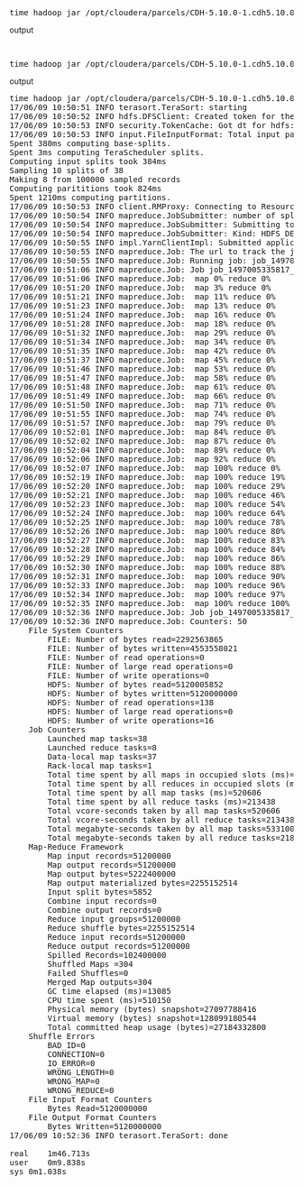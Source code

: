 <pre>
time hadoop jar /opt/cloudera/parcels/CDH-5.10.0-1.cdh5.10.0.p0.41/lib/hadoop-mapreduce/hadoop-mapreduce-examples.jar terasort tgen512m tgenout
</pre>

output
<pre>

</pre>

<pre>
time hadoop jar /opt/cloudera/parcels/CDH-5.10.0-1.cdh5.10.0.p0.41/lib/hadoop-mapreduce/hadoop-mapreduce-examples.jar PI
</pre>
output
<pre>
time hadoop jar /opt/cloudera/parcels/CDH-5.10.0-1.cdh5.10.0.p0.41/lib/hadoop-mapreduce/hadoop-mapreduce-examples.jar terasort tgen512m tgenout
17/06/09 10:50:51 INFO terasort.TeraSort: starting
17/06/09 10:50:52 INFO hdfs.DFSClient: Created token for theresa: HDFS_DELEGATION_TOKEN owner=theresa@MAJIMENEZ.CO.UK, renewer=yarn, realUser=, issueDate=1497005453000, maxDate=1497610253000, sequenceNumber=1, masterKeyId=2 on 172.31.33.96:8020
17/06/09 10:50:53 INFO security.TokenCache: Got dt for hdfs://ip-172-31-33-96.eu-west-1.compute.internal:8020; Kind: HDFS_DELEGATION_TOKEN, Service: 172.31.33.96:8020, Ident: (token for theresa: HDFS_DELEGATION_TOKEN owner=theresa@MAJIMENEZ.CO.UK, renewer=yarn, realUser=, issueDate=1497005453000, maxDate=1497610253000, sequenceNumber=1, masterKeyId=2)
17/06/09 10:50:53 INFO input.FileInputFormat: Total input paths to process : 2
Spent 380ms computing base-splits.
Spent 3ms computing TeraScheduler splits.
Computing input splits took 384ms
Sampling 10 splits of 38
Making 8 from 100000 sampled records
Computing parititions took 824ms
Spent 1210ms computing partitions.
17/06/09 10:50:53 INFO client.RMProxy: Connecting to ResourceManager at ip-172-31-33-96.eu-west-1.compute.internal/172.31.33.96:8032
17/06/09 10:50:54 INFO mapreduce.JobSubmitter: number of splits:38
17/06/09 10:50:54 INFO mapreduce.JobSubmitter: Submitting tokens for job: job_1497005335817_0001
17/06/09 10:50:54 INFO mapreduce.JobSubmitter: Kind: HDFS_DELEGATION_TOKEN, Service: 172.31.33.96:8020, Ident: (token for theresa: HDFS_DELEGATION_TOKEN owner=theresa@MAJIMENEZ.CO.UK, renewer=yarn, realUser=, issueDate=1497005453000, maxDate=1497610253000, sequenceNumber=1, masterKeyId=2)
17/06/09 10:50:55 INFO impl.YarnClientImpl: Submitted application application_1497005335817_0001
17/06/09 10:50:55 INFO mapreduce.Job: The url to track the job: http://ip-172-31-33-96.eu-west-1.compute.internal:8088/proxy/application_1497005335817_0001/
17/06/09 10:50:55 INFO mapreduce.Job: Running job: job_1497005335817_0001
17/06/09 10:51:06 INFO mapreduce.Job: Job job_1497005335817_0001 running in uber mode : false
17/06/09 10:51:06 INFO mapreduce.Job:  map 0% reduce 0%
17/06/09 10:51:20 INFO mapreduce.Job:  map 3% reduce 0%
17/06/09 10:51:21 INFO mapreduce.Job:  map 11% reduce 0%
17/06/09 10:51:23 INFO mapreduce.Job:  map 13% reduce 0%
17/06/09 10:51:24 INFO mapreduce.Job:  map 16% reduce 0%
17/06/09 10:51:28 INFO mapreduce.Job:  map 18% reduce 0%
17/06/09 10:51:32 INFO mapreduce.Job:  map 29% reduce 0%
17/06/09 10:51:34 INFO mapreduce.Job:  map 34% reduce 0%
17/06/09 10:51:35 INFO mapreduce.Job:  map 42% reduce 0%
17/06/09 10:51:37 INFO mapreduce.Job:  map 45% reduce 0%
17/06/09 10:51:46 INFO mapreduce.Job:  map 53% reduce 0%
17/06/09 10:51:47 INFO mapreduce.Job:  map 58% reduce 0%
17/06/09 10:51:48 INFO mapreduce.Job:  map 61% reduce 0%
17/06/09 10:51:49 INFO mapreduce.Job:  map 66% reduce 0%
17/06/09 10:51:50 INFO mapreduce.Job:  map 71% reduce 0%
17/06/09 10:51:55 INFO mapreduce.Job:  map 74% reduce 0%
17/06/09 10:51:57 INFO mapreduce.Job:  map 79% reduce 0%
17/06/09 10:52:01 INFO mapreduce.Job:  map 84% reduce 0%
17/06/09 10:52:02 INFO mapreduce.Job:  map 87% reduce 0%
17/06/09 10:52:04 INFO mapreduce.Job:  map 89% reduce 0%
17/06/09 10:52:06 INFO mapreduce.Job:  map 92% reduce 0%
17/06/09 10:52:07 INFO mapreduce.Job:  map 100% reduce 0%
17/06/09 10:52:19 INFO mapreduce.Job:  map 100% reduce 19%
17/06/09 10:52:20 INFO mapreduce.Job:  map 100% reduce 29%
17/06/09 10:52:21 INFO mapreduce.Job:  map 100% reduce 46%
17/06/09 10:52:23 INFO mapreduce.Job:  map 100% reduce 54%
17/06/09 10:52:24 INFO mapreduce.Job:  map 100% reduce 64%
17/06/09 10:52:25 INFO mapreduce.Job:  map 100% reduce 78%
17/06/09 10:52:26 INFO mapreduce.Job:  map 100% reduce 80%
17/06/09 10:52:27 INFO mapreduce.Job:  map 100% reduce 83%
17/06/09 10:52:28 INFO mapreduce.Job:  map 100% reduce 84%
17/06/09 10:52:29 INFO mapreduce.Job:  map 100% reduce 86%
17/06/09 10:52:30 INFO mapreduce.Job:  map 100% reduce 88%
17/06/09 10:52:31 INFO mapreduce.Job:  map 100% reduce 90%
17/06/09 10:52:33 INFO mapreduce.Job:  map 100% reduce 96%
17/06/09 10:52:34 INFO mapreduce.Job:  map 100% reduce 97%
17/06/09 10:52:35 INFO mapreduce.Job:  map 100% reduce 100%
17/06/09 10:52:36 INFO mapreduce.Job: Job job_1497005335817_0001 completed successfully
17/06/09 10:52:36 INFO mapreduce.Job: Counters: 50
	File System Counters
		FILE: Number of bytes read=2292563865
		FILE: Number of bytes written=4553558021
		FILE: Number of read operations=0
		FILE: Number of large read operations=0
		FILE: Number of write operations=0
		HDFS: Number of bytes read=5120005852
		HDFS: Number of bytes written=5120000000
		HDFS: Number of read operations=138
		HDFS: Number of large read operations=0
		HDFS: Number of write operations=16
	Job Counters 
		Launched map tasks=38
		Launched reduce tasks=8
		Data-local map tasks=37
		Rack-local map tasks=1
		Total time spent by all maps in occupied slots (ms)=520606
		Total time spent by all reduces in occupied slots (ms)=213438
		Total time spent by all map tasks (ms)=520606
		Total time spent by all reduce tasks (ms)=213438
		Total vcore-seconds taken by all map tasks=520606
		Total vcore-seconds taken by all reduce tasks=213438
		Total megabyte-seconds taken by all map tasks=533100544
		Total megabyte-seconds taken by all reduce tasks=218560512
	Map-Reduce Framework
		Map input records=51200000
		Map output records=51200000
		Map output bytes=5222400000
		Map output materialized bytes=2255152514
		Input split bytes=5852
		Combine input records=0
		Combine output records=0
		Reduce input groups=51200000
		Reduce shuffle bytes=2255152514
		Reduce input records=51200000
		Reduce output records=51200000
		Spilled Records=102400000
		Shuffled Maps =304
		Failed Shuffles=0
		Merged Map outputs=304
		GC time elapsed (ms)=13085
		CPU time spent (ms)=510150
		Physical memory (bytes) snapshot=27097788416
		Virtual memory (bytes) snapshot=128099180544
		Total committed heap usage (bytes)=27184332800
	Shuffle Errors
		BAD_ID=0
		CONNECTION=0
		IO_ERROR=0
		WRONG_LENGTH=0
		WRONG_MAP=0
		WRONG_REDUCE=0
	File Input Format Counters 
		Bytes Read=5120000000
	File Output Format Counters 
		Bytes Written=5120000000
17/06/09 10:52:36 INFO terasort.TeraSort: done

real	1m46.713s
user	0m9.838s
sys	0m1.038s
</pre>